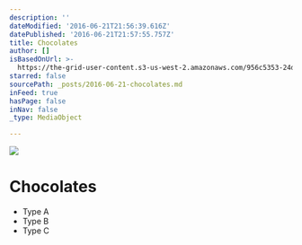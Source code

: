 ```yaml
---
description: ''
dateModified: '2016-06-21T21:56:39.616Z'
datePublished: '2016-06-21T21:57:55.757Z'
title: Chocolates
author: []
isBasedOnUrl: >-
  https://the-grid-user-content.s3-us-west-2.amazonaws.com/956c5353-24d8-4b34-838a-8768b61b5a0d.jpg
starred: false
sourcePath: _posts/2016-06-21-chocolates.md
inFeed: true
hasPage: false
inNav: false
_type: MediaObject

---
```

![](https://the-grid-user-content.s3-us-west-2.amazonaws.com/956c5353-24d8-4b34-838a-8768b61b5a0d.jpg)

# Chocolates

* Type A
* Type B
* Type C
